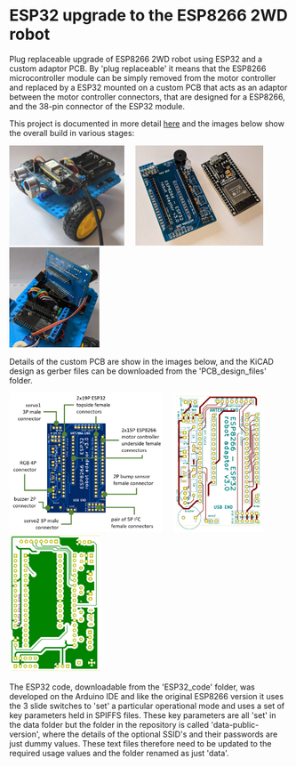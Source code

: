 # ESP32 upgrade to the ESP8266 2WD robot

 Plug replaceable upgrade of ESP8266 2WD robot using ESP32 and a custom adaptor PCB. By 'plug replaceable' it means that the ESP8266 microcontroller module can be simply removed from the motor controller and replaced by a ESP32 mounted on a custom PCB that acts as an adaptor between the motor controller connectors, that are designed for a ESP8266, and the 38-pin connector of the ESP32 module.

This project is documented in more detail [here](https://onlinedevices.org.uk/ESP32_upgrade_to_ESP8266_2WD_Robot) and the images below show the overall build in various stages:

<img src="images\ESP32adapt_PCB03_20210310_111946210_900w.jpg" width="207" height="180"> &nbsp; &nbsp; <img src="images\ESP32adapt_PCB03_20210310_112217977.PORTRAIT_900w.jpg" width="230" height="180">  &nbsp; &nbsp; <img src="images\ESP32adapt_PCB03_20210310_112425991_900w.jpg" width="162" height="180">

Details of the custom PCB are show in the images below, and the KiCAD design as gerber files can be downloaded from the 'PCB_design_files' folder.

<img src="images\ESP32adapt_PCB03_annotated_900w.jpg" width="276" height="250"> &nbsp; &nbsp; <img src="images\ESP32adapt_PCB03_front_600w.jpg" width="162" height="250">  &nbsp; &nbsp; <img src="images\ESP32adapt_PCB03_back2_600w.jpg" width="166" height="250">

The ESP32 code, downloadable from the 'ESP32_code' folder, was developed on the Arduino IDE and like the original ESP8266 version it uses the 3 slide switches to 'set' a particular operational mode and uses a set of key parameters held in SPIFFS files. These key parameters are all 'set' in the data folder but the folder in the repository is called  'data-public-version', where the details of the optional SSID's and their passwords are just dummy values. These text files therefore need to be updated to the required usage values and the folder renamed as just 'data'.
